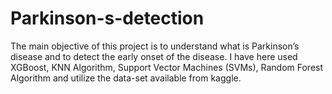 # Parkinson-s-detection
The main objective of this project is to understand what is Parkinson’s disease and to detect the early onset of the disease. I have here used XGBoost, KNN Algorithm, Support Vector Machines (SVMs), Random Forest Algorithm and utilize the data-set available from kaggle.
